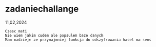 # zadaniechallange

11,02,2024
```
Czesc mati
Nie wiem jakim cudem ale popsulem baze danych
Mam nadzieje ze przynajmniej funkcja do odszyfrowania hasel ma sens
```